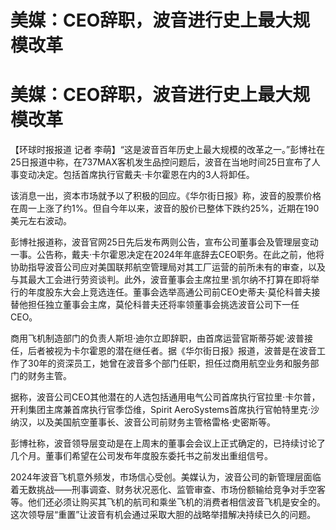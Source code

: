 # 美媒：CEO辞职，波音进行史上最大规模改革

# 美媒：CEO辞职，波音进行史上最大规模改革

【环球时报报道 记者
李萌】“这是波音百年历史上最大规模的改革之一。”彭博社在25日报道中称，在737MAX客机发生品控问题后，波音在当地时间25日宣布了人事变动决定。包括首席执行官戴夫·卡尔霍恩在内的3人将卸任。

该消息一出，资本市场就予以了积极的回应。《华尔街日报》称，波音的股票价格在周一上涨了约1%。但自今年以来，波音的股价已整体下跌约25%，近期在190美元左右波动。

彭博社报道称，波音官网25日先后发布两则公告，宣布公司董事会及管理层变动一事。公告称，戴夫·卡尔霍恩决定在2024年年底辞去CEO职务。在此之前，他将协助指导波音公司应对美国联邦航空管理局对其工厂运营的前所未有的审查，以及与其最大工会进行劳资谈判。此外，波音董事会主席拉里·凯尔纳不打算在即将举行的年度股东大会上竞选连任。董事会选举高通公司前CEO史蒂夫·莫伦科普夫接替他担任独立董事会主席，莫伦科普夫还将率领董事会挑选波音公司下一任CEO。

商用飞机制造部门的负责人斯坦·迪尔立即辞职，由首席运营官斯蒂芬妮·波普接任，后者被视为卡尔霍恩的潜在继任者。据《华尔街日报》报道，波普是在波音工作了30年的资深员工，她曾在波音多个部门任职，担任过商用航空业务和服务部门的财务主管。

据称，波音公司CEO其他潜在的人选包括通用电气公司首席执行官拉里·卡尔普，开利集团主席兼首席执行官季岱维，Spirit
AeroSystems首席执行官帕特里克·沙纳汉，以及美国航空董事长、波音公司前财务主管格雷格·史密斯等。

彭博社称，波音领导层变动是在上周末的董事会会议上正式确定的，已持续讨论了几个月。董事们希望在公司发布年度股东委托书之前发出重组信号。

2024年波音飞机意外频发，市场信心受创。美媒认为，波音公司的新管理层面临着无数挑战——刑事调查、财务状况恶化、监管审查、市场份额输给竞争对手空客等。他们还必须让购买其飞机的航司和乘坐飞机的消费者相信波音飞机是安全的。这次领导层“重置”让波音有机会通过采取大胆的战略举措解决持续已久的问题。

